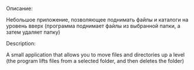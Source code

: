 Описание:

Небольшое приложение, позволяющее поднимать файлы и каталоги на уровень вверх (программа поднимает файлы из выбранной папки, а затем удаляет папку)


Description:

A small application that allows you to move files and directories up a level (the program lifts files from a selected folder, and then deletes the folder)
